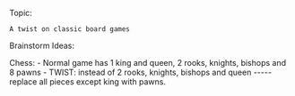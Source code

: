 Topic:

    A twist on classic board games

Brainstorm Ideas:

Chess:
    - Normal game has 1 king and queen, 2 rooks, knights, bishops and 8 pawns
    - TWIST: instead of 2 rooks, knights, bishops and queen ----- replace all pieces except king with pawns. 
